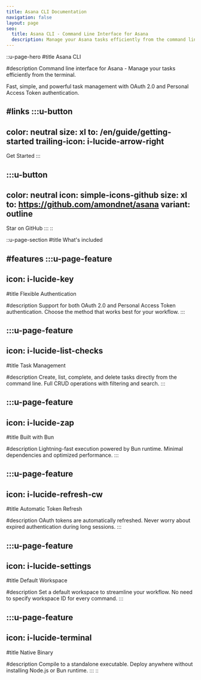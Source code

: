 ```yaml
---
title: Asana CLI Documentation
navigation: false
layout: page
seo:
  title: Asana CLI - Command Line Interface for Asana
  description: Manage your Asana tasks efficiently from the command line with OAuth 2.0 and Personal Access Token support. Fast, simple, and powerful CLI tool built with Bun.
---
```


::u-page-hero
#title
Asana CLI

#description
Command line interface for Asana - Manage your tasks efficiently from the terminal.

Fast, simple, and powerful task management with OAuth 2.0 and Personal Access Token authentication.

#links
  :::u-button
  ---
  color: neutral
  size: xl
  to: /en/guide/getting-started
  trailing-icon: i-lucide-arrow-right
  ---
  Get Started
  :::

  :::u-button
  ---
  color: neutral
  icon: simple-icons-github
  size: xl
  to: https://github.com/amondnet/asana
  variant: outline
  ---
  Star on GitHub
  :::
::

::u-page-section
#title
What's included

#features
  :::u-page-feature
  ---
  icon: i-lucide-key
  ---
  #title
  Flexible Authentication

  #description
  Support for both OAuth 2.0 and Personal Access Token authentication. Choose the method that works best for your workflow.
  :::

  :::u-page-feature
  ---
  icon: i-lucide-list-checks
  ---
  #title
  Task Management

  #description
  Create, list, complete, and delete tasks directly from the command line. Full CRUD operations with filtering and search.
  :::

  :::u-page-feature
  ---
  icon: i-lucide-zap
  ---
  #title
  Built with Bun

  #description
  Lightning-fast execution powered by Bun runtime. Minimal dependencies and optimized performance.
  :::

  :::u-page-feature
  ---
  icon: i-lucide-refresh-cw
  ---
  #title
  Automatic Token Refresh

  #description
  OAuth tokens are automatically refreshed. Never worry about expired authentication during long sessions.
  :::

  :::u-page-feature
  ---
  icon: i-lucide-settings
  ---
  #title
  Default Workspace

  #description
  Set a default workspace to streamline your workflow. No need to specify workspace ID for every command.
  :::

  :::u-page-feature
  ---
  icon: i-lucide-terminal
  ---
  #title
  Native Binary

  #description
  Compile to a standalone executable. Deploy anywhere without installing Node.js or Bun runtime.
  :::
::